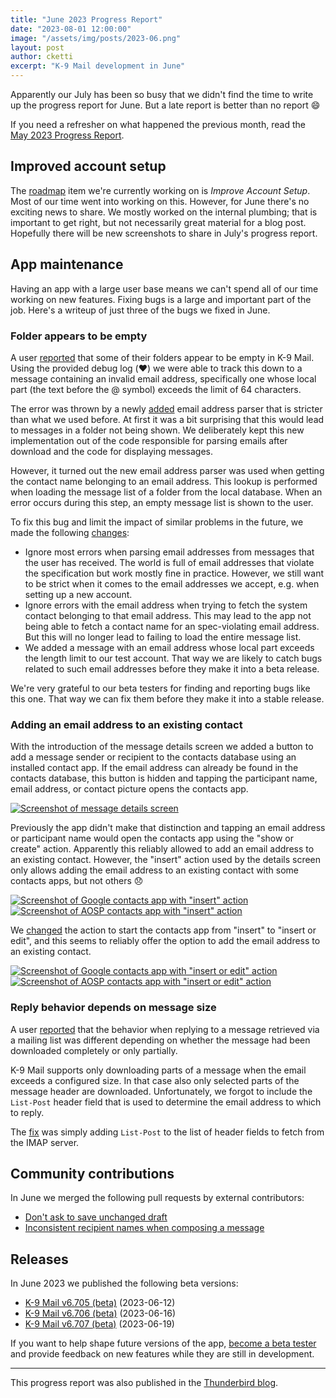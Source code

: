 ```yaml
---
title: "June 2023 Progress Report"
date: "2023-08-01 12:00:00"
image: "/assets/img/posts/2023-06.png"
layout: post
author: cketti
excerpt: "K-9 Mail development in June"
---
```


Apparently our July has been so busy that we didn't find the time to write up the progress report for June. But a late report is better than no report 😄

If you need a refresher on what happened the previous month, read the [May 2023 Progress Report](/2023/06/15/K-9-Mail-in-May-2023).

## Improved account setup

The [roadmap](https://developer.thunderbird.net/planning/android-roadmap) item we're currently working on is *Improve Account Setup*. Most of our time went into working on this. However, for June there's no exciting news to share. We mostly worked on the internal plumbing; that is important to get right, but not necessarily great material for a blog post. Hopefully there will be new screenshots to share in July's progress report.


## App maintenance

Having an app with a large user base means we can't spend all of our time working on new features. Fixing bugs is a large and important part of the job. Here's a writeup of just three of the bugs we fixed in June.

### Folder appears to be empty

A user [reported](https://github.com/thundernest/k-9/issues/6980) that some of their folders appear to be empty in K-9 Mail. Using the provided debug log (❤️) we were able to track this down to a message containing an invalid email address, specifically one whose local part (the text before the @ symbol) exceeds the limit of 64 characters.

The error was thrown by a newly [added](https://github.com/thundernest/k-9/pull/6987) email address parser that is stricter than what we used before. At first it was a bit surprising that this would lead to messages in a folder not being shown. We deliberately kept this new implementation out of the code responsible for parsing emails after download and the code for displaying messages.

However, it turned out the new email address parser was used when getting the contact name belonging to an email address. This lookup is performed when loading the message list of a folder from the local database. When an error occurs during this step, an empty message list is shown to the user.

To fix this bug and limit the impact of similar problems in the future, we made the following [changes](https://github.com/thundernest/k-9/pull/6987):
- Ignore most errors when parsing email addresses from messages that the user has received. The world is full of email addresses that violate the specification but work mostly fine in practice. However, we still want to be strict when it comes to the email addresses we accept, e.g. when setting up a new account.
- Ignore errors with the email address when trying to fetch the system contact belonging to that email address. This may lead to the app not being able to fetch a contact name for an spec-violating email address. But this will no longer lead to failing to load the entire message list.
- We added a message with an email address whose local part exceeds the length limit to our test account. That way we are likely to catch bugs related to such email addresses before they make it into a beta release.

We're very grateful to our beta testers for finding and reporting bugs like this one. That way we can fix them before they make it into a stable release.


### Adding an email address to an existing contact

With the introduction of the message details screen we added a button to add a message sender or recipient to the contacts database using an installed contact app. If the email address can already be found in the contacts database, this button is hidden and tapping the participant name, email address, or contact picture opens the contacts app.

[![Screenshot of message details screen](/assets/img/posts/2023-06-message-details-thumbnail.png)](/assets/img/posts/2023-06-message-details.png)

Previously the app didn't make that distinction and tapping an email address or participant name would open the contacts app using the "show or create" action. Apparently this reliably allowed to add an email address to an existing contact. However, the "insert" action used by the details screen only allows adding the email address to an existing contact with some contacts apps, but not others 😞

[![Screenshot of Google contacts app with "insert" action](/assets/img/posts/2023-06-new-contacts-app-insert-action-thumbnail.png)](/assets/img/posts/2023-06-new-contacts-app-insert-action.png) [![Screenshot of AOSP contacts app with "insert" action](/assets/img/posts/2023-06-old-contacts-app-insert-action-thumbnail.png)](/assets/img/posts/2023-06-old-contacts-app-insert-action.png)

We [changed](https://github.com/thundernest/k-9/pull/6963) the action to start the contacts app from "insert" to "insert or edit", and this seems to reliably offer the option to add the email address to an existing contact.

[![Screenshot of Google contacts app with "insert or edit" action](/assets/img/posts/2023-06-new-contacts-app-insert-or-edit-action-thumbnail.png)](/assets/img/posts/2023-06-new-contacts-app-insert-or-edit-action.png) [![Screenshot of AOSP contacts app with "insert or edit" action](/assets/img/posts/2023-06-old-contacts-app-insert-or-edit-action-thumbnail.png)](/assets/img/posts/2023-06-old-contacts-app-insert-or-edit-action.png)


### Reply behavior depends on message size

A user [reported](https://github.com/thundernest/k-9/issues/6414) that the behavior when replying to a message retrieved via a mailing list was different depending on whether the message had been downloaded completely or only partially.

K-9 Mail supports only downloading parts of a message when the email exceeds a configured size. In that case also only selected parts of the message header are downloaded. Unfortunately, we forgot to include the `List-Post` header field that is used to determine the email address to which to reply.

The [fix](https://github.com/thundernest/k-9/pull/7008) was simply adding `List-Post` to the list of header fields to fetch from the IMAP server.


## Community contributions

In June we merged the following pull requests by external contributors:

- [Don't ask to save unchanged draft](https://github.com/thundernest/k-9/pull/6965)
- [Inconsistent recipient names when composing a message](https://github.com/thundernest/k-9/pull/6972)


## Releases

In June 2023 we published the following beta versions:

* [K-9 Mail v6.705 (beta)](https://github.com/thundernest/k-9/releases/tag/6.705) (2023-06-12)
* [K-9 Mail v6.706 (beta)](https://github.com/thundernest/k-9/releases/tag/6.706) (2023-06-16)
* [K-9 Mail v6.707 (beta)](https://github.com/thundernest/k-9/releases/tag/6.707) (2023-06-19)

If you want to help shape future versions of the app, [become a beta tester](https://forum.k9mail.app/t/how-do-i-become-a-beta-tester/68) and provide feedback on new features while they are still in development.


---

This progress report was also published in the [Thunderbird blog](https://blog.thunderbird.net/2023/08/thunderbird-for-android-k-9-mail-june-2023-progress-report/).
